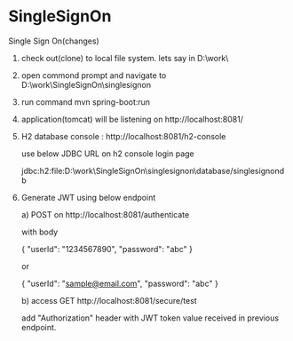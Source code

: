 # SingleSignOn
Single Sign On(changes)

1. check out(clone) to local file system. lets say in D:\work\
2. open commond prompt and navigate to D:\work\SingleSignOn\singlesignon
3. run command
    mvn spring-boot:run
4. application(tomcat) will be listening on http://localhost:8081/
5. H2 database console : http://localhost:8081/h2-console

   use below JDBC URL on h2 console login page
   
   jdbc:h2:file:D:\work\SingleSignOn\singlesignon\database/singlesignondb
   
6. Generate JWT using below endpoint

   a) POST on http://localhost:8081/authenticate
   
      with body 
      
      {
          "userId": "1234567890",
          "password": "abc"
      }
      
      or 
      
      {
          "userId": "sample@email.com",
          "password": "abc"
      }
   
   b) access GET http://localhost:8081/secure/test
   
      add "Authorization" header with JWT token value received in previous endpoint.
      

